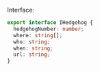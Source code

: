 Interface:

```typescript
export interface IHedgehog {
  hedgehogNumber: number;
  where: string[];
  who: string;
  when: string;
  url: string;
}
```
